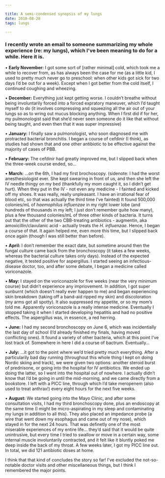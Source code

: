```yaml
---

title: A semi-condensed synopsis of my lungs
date: 2018-08-28
tags: lungs

---
```


### I recently wrote an email to someone summarizing my whole experience (re: my lungs), which I've been meaning to do for a while. Here it is.

• **Early November:** I got some sort of [rather minimal] cold, which took me a while to recover from, as has always been the case for me (as a little kid, I used to pretty much never go to preschool: when other kids got sick for two days I’d be out for a week). Except when I got better from the cold itself, I continued coughing and wheezing.


• **December:** Everything just kept getting worse. I couldn’t breathe without being involuntarily forced into a forced expratory maneuver, which I’d taught myself to do (it involves compressing and squeezing all the air out of your lungs so as to wring out mucus blocking anything. When I first did if for her, my pulmonologist said that she’d never seen someone do it like that without being taught, and even then that it was super impressive)


• **January:** I finally saw a pulmonologist, who soon diagnosed me with protracted bacterial bronchitis. I began a course of cefdinir (I think), as studies had shown that and one other antibiotic to be effective against the majority of cases of PBB.


• **February:** The cefdinir had greatly improved me, but I slipped back when the three-week course ended, so…


• **March:** …on the 6th, I had my first brochoscopy. (sidenote: I had the worst anesthesiologist ever. She kept swearing in front of us, and then she left the IV needle thingy on my bed (thankfully my mom caught it, so I didn’t get hurt). When they put in the IV - not even any medicine - I fainted and kicked off my shoes. It was really, really unpleasant. I have an irrational fear of blood etc, so that was actually the third time I’ve fainted) It found 500,000 colonies/mL of *haemophilus influenzae* in my right lower lobe (and hundreds of thousands in my left; I just don’t remember quite how many), plus a few thousand colonies/mL of three other kinds of bacteria. It turns out that the other of the two CBB-treating antibiotics - augmentin, aka amoxicillin/clavulanic acid - actually treats the *H. influenzae*. Hence, I began a course of that. It again helped me, even more this time, but I slipped back once again (though I was still better than before).


• **April:** I don’t remember the exact date, but sometime around then the fungal culture came back from the bronchoscopy (it takes a few weeks, whereas the bacterial culture takes only days). Instead of the expected negative, it tested positive for aspergillus. I started seeing an infectious-disease doctor, too, and after some debate, I began a medicine called voriconazole.


• **May:** I stayed on the voriconazole for five weeks (near the very minimum course) but didn’t experience any impriovement. In addition, I got super sunburnt (which doesn’t really ever happen to me) and began experiencing skin breakdown (taking off a band-aid ripped my skin) and discoloration (my arms got all spotty). It also suppressed my appetite, or so my mom’s told me. Apparently voriconazole is a really intense medicine. Eventually I stopped taking it when I started developing hepatitis and had no positive effects. The aspergillus was, in essence, a red herring.


• **June:** I had my second bronchoscopy on June 6, which was incidentially the last day of school (I’d already finished my finals, having moved conflicting ones). It found a variety of other bacteria, which at this point I’ve lost track of. Somewhere in here I did a course of bactrum. Eventually…


• **July:** …it got to the point where we’d tried pretty much everything. After a particularily bad day running (throughout this whole thing I kept on doing Nordic skiing and track), we were given two options: another steroid burst of prednisone, or going into the hospital for IV antibiotics. We ended up doing the latter, so I went into the hospital out of nowhere. I actually didn’t know that I’d be going in until the mid-morning, and we came directly from a bookstore. I left with a PICC line, through which I’d take meropenem (also used to treat anthrax!) every eight hours for the next five weeks.


• **August:** We started going into the Mayo Clinic, and after some consultation visits, I had my third bronchoscopy done, plus an endoscopy at the same time (I might be micro-aspirating in my sleep and contaminating my lungs in addition to all this). They also placed an impedance probe (a wire that went down my esophagus and came out of my nose), which stayed in for the next 24 hours. That was definetly one of the most miserable experiences of my entire life… they’d said that it would be quite unintrusive, but every time I tried to swallow or move in a certain way, some internal muscle involuntarily contracted, and it felt like it bluntly poked me deep inside the back of my throat. A few weeks later, I got my PICC line out. In total, we did 121 antibiotic doses at home.


I think that that kind of concludes the story so far! I’ve excluded the not-so-notable doctor visits and other miscellaneous things, but I think I remembered the major points.
